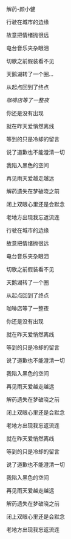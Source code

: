 解药-颜小健

行驶在城市的边缘

故意把情绪抛很远

电台音乐夹杂眼泪

切歌之前假装看不见

天鹅湖转了一个圈...

从起点回到了终点

*咖啡店等了一整夜*

你还是没有出现

就在昨天爱悄然离线

等到的只是冷却的留言

说了道歉也不能澄清一切

我陷入黑色的空间

再见雨天爱越走越远

解药遗失在梦破晓之前

闭上双眼心里还是会默念

老地方出现我忘返流连

行驶在城市的边缘

故意把情绪抛很远

电台音乐夹杂眼泪

切歌之前假装看不见

天鹅湖转了一个圈

从起点回到了终点

咖啡店等了一整夜

你还是没有出现

就在昨天爱悄然离线

等到的只是冷却的留言

说了道歉也不能澄清一切

我陷入黑色的空间

再见雨天爱越走越远

解药遗失在梦破晓之前

闭上双眼心里还是会默念

老地方出现我忘返流连

就在昨天爱悄然离线

等到的只是冷却的留言

说了道歉也不能澄清一切

我陷入黑色的空间

再见雨天爱越走越远

解药遗失在梦破晓之前

闭上双眼心里还是会默念

老地方出现我忘返流连